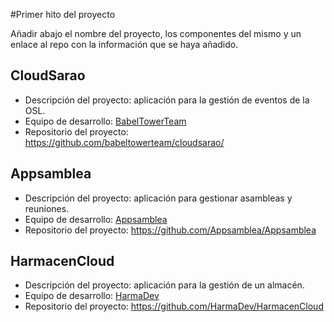 #Primer hito del proyecto

Añadir abajo el nombre del proyecto, los componentes del mismo y un enlace al repo con la información que se haya añadido.

CloudSarao
----------
- Descripción del proyecto: aplicación para la gestión de eventos de la OSL.
- Equipo de desarrollo: [BabelTowerTeam](https://github.com/babeltowerteam/cloudsarao/blob/master/README.md)
- Repositorio del proyecto: https://github.com/babeltowerteam/cloudsarao/

Appsamblea
----------
- Descripción del proyecto: aplicación para gestionar asambleas y reuniones.
- Equipo de desarrollo: [Appsamblea](https://github.com/Appsamblea)
- Repositorio del proyecto: https://github.com/Appsamblea/Appsamblea

HarmacenCloud
-------------
- Descripción del proyecto: aplicación para la gestión de un almacén.
- Equipo de desarrollo: [HarmaDev](https://github.com/HarmaDev)
- Repositorio del proyecto: https://github.com/HarmaDev/HarmacenCloud

